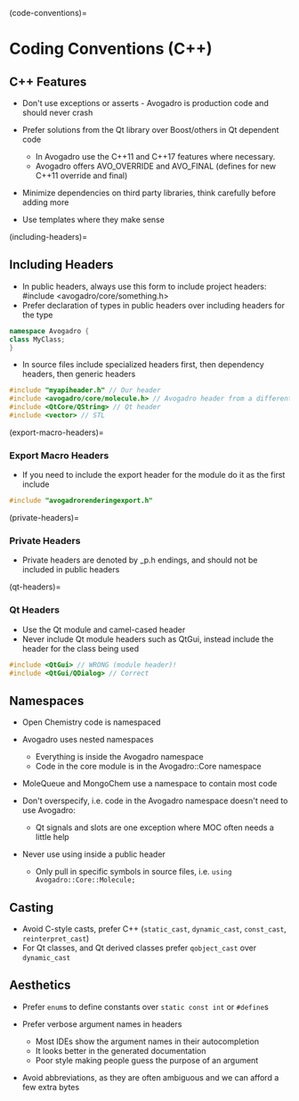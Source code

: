 (code-conventions)=

# Coding Conventions (C++)

## C++ Features

- Don't use exceptions or asserts - Avogadro is production code and should never crash

- Prefer solutions from the Qt library over Boost/others in Qt
  dependent code

  - In Avogadro use the C++11 and C++17 features where necessary.
  - Avogadro offers AVO_OVERRIDE and AVO_FINAL (defines for new C++11
    override and final)

- Minimize dependencies on third party libraries, think carefully
  before adding more

- Use templates where they make sense

(including-headers)=

## Including Headers

- In public headers, always use this form to include project headers:
  #include \<avogadro/core/something.h>
- Prefer declaration of types in public headers over including headers
  for the type

```cpp
namespace Avogadro {
class MyClass;
}
```

- In source files include specialized headers first, then dependency
  headers, then generic headers

```cpp
#include "myapiheader.h" // Our header
#include <avogadro/core/molecule.h> // Avogadro header from a different module
#include <QtCore/QString> // Qt header
#include <vector> // STL
```

(export-macro-headers)=

### Export Macro Headers

- If you need to include the export header for the module do it as the
  first include

```cpp
#include "avogadrorenderingexport.h"
```

(private-headers)=

### Private Headers

- Private headers are denoted by \_p.h endings, and should not be
  included in public headers

(qt-headers)=

### Qt Headers

- Use the Qt module and camel-cased header
- Never include Qt module headers such as QtGui, instead include the
  header for the class being used

```cpp
#include <QtGui> // WRONG (module header)!
#include <QtGui/QDialog> // Correct
```

## Namespaces

- Open Chemistry code is namespaced

- Avogadro uses nested namespaces

  - Everything is inside the Avogadro namespace
  - Code in the core module is in the Avogadro::Core namespace

- MoleQueue and MongoChem use a namespace to contain most code

- Don't overspecify, i.e. code in the Avogadro namespace doesn't need
  to use Avogadro:

  -  Qt signals and slots are one exception where MOC often needs a little help

- Never use using inside a public header

  - Only pull in specific symbols in source files, i.e. `using
    Avogadro::Core::Molecule;`

## Casting

- Avoid C-style casts, prefer C++ (`static_cast`, `dynamic_cast`,
  `const_cast`, `reinterpret_cast`)
- For Qt classes, and Qt derived classes prefer `qobject_cast` over
  `dynamic_cast`

## Aesthetics

- Prefer `enum`s to define constants over `static const int` or `#define`s

- Prefer verbose argument names in headers

  - Most IDEs show the argument names in their autocompletion
  - It looks better in the generated documentation
  - Poor style making people guess the purpose of an argument

- Avoid abbreviations, as they are often ambiguous and we can afford
  a few extra bytes
